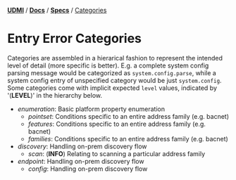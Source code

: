 [**UDMI**](../../) / [**Docs**](../) / [**Specs**](./) / [Categories](#)

# Entry Error Categories

Categories are assembled in a hierarical fashion to represent the intended level
of detail (more specific is better). E.g. a complete system config parsing message
would be categorized as `system.config.parse`, while a system config entry of
unspecified category would be just `system.config`. Some categories come with
implicit expected `level` values, indicated by '(**LEVEL**)' in the hierarchy below.

* _enumeration_: Basic platform property enumeration
  * _pointset_: Conditions specific to an entire address family (e.g. bacnet)
  * _features_: Conditions specific to an entire address family (e.g. bacnet)
  * _families_: Conditions specific to an entire address family (e.g. bacnet)
* _discovery_: Handling on-prem discovery flow
  * _scan_: (**INFO**) Relating to scanning a particular address family
* _endpoint_: Handling on-prem discovery flow
  * _config_: Handling on-prem discovery flow


